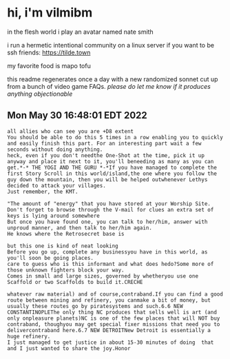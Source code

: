 # hi, i'm vilmibm

in the flesh world i play an avatar named nate smith

i run a hermetic intentional community on a linux server if you want to be ssh friends: https://tilde.town

my favorite food is mapo tofu

this readme regenerates once a day with a new randomized sonnet cut up from a bunch of video game FAQs.
_please do let me know if it produces anything objectionable_

## Mon May 30 16:48:01 EDT 2022

    all allies who can see you are +D8 extent
    You should be able to do this 5 times in a row enabling you to quickly and easily finish this part. For an interesting part wait a few seconds without doing anything.
    heck, even if you don't needthe One-Shot at the time, pick it up anyway and place it next to it, you'll beneeding as many as you can get.*-* THE YOGI AND THE GURU *-*If you have managed to complete the first Story Scroll in this world/island,the one where you follow the guy down the mountain, then you will be helped outwhenever Lethys decided to attack your villages.
    Just remember, the KMT.
    
    "The amount of "energy" that you have stored at your Worship Site.
    Don't forget to browse through the V-mail for clues an extra set of keys is lying around somewhere
    But once you have found one, you can talk to her/him, answer with unproud manner, and then talk to her/him again.
    He knows where the Retrosecret base is
    
    but this one is kind of neat looking
    Before you go up, complete any businessyou have in this world, as you'll soon be going places.
    care to guess who is this informant and what does hedo?Some more of those unknown fighters block your way.
    Comes in small and large sizes, governed by whetheryou use one Scaffold or two Scaffolds to build it.CRECHE
    
    whatever raw material) and of course,contraband.If you can find a good route between mining and refinery, you canmake a bit of money, but usually these routes go by piratesystems and such.6.6 NEW CONSTANTINOPLEThe only thing NC produces that sells well is art (and only onpleasure planets)NC is one of the few places that will NOT buy contraband, thoughyou may get special fixer missions that need you to delivercontraband here.6.7 NEW DETROITNew Detroit is essentially a huge refinery.
    I just managed to get justice in about 15-30 minutes of doing  that and I just wanted to share the joy.Honor
